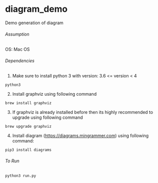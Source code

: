 # diagram_demo
Demo generation of diagram

###### Assumption
OS: Mac OS

###### Dependencies
1. Make sure to install python 3 with version: 3.6 <= version < 4
```
python3
```
2. Install graphviz using following command
```
brew install graphviz
```
3. If graphviz is already installed before then its highly recommended to upgrade using following command
```
brew upgrade graphviz
```
4. Install diagram (https://diagrams.mingrammer.com) using following command:
```
pip3 install diagrams
```

###### To Run
```
python3 run.py
```
